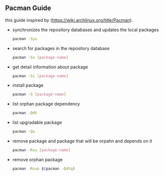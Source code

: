 ##  Pacman Guide
this guide inspired by (https://wiki.archlinux.org/title/Pacman).

* synchronizes the repository databases and updates the local packages

  ```bash
  pacman -Syu
  ```
  
* search for packages in the repository database
  
  ```bash
  pacman -Ss [package-name]
  ```

* get detail information about package 
  
  ```bash
  pacman -Si [package-name]
  ```

* install package 
  
  ```bash
  pacman -S [package-name]
  ```

* list orphan package dependency
  
  ```bash
  pacman -Qdt
  ```

* list upgradable package
  
  ```bash
  pacman -Qu
  ```

* remove package and package that will be orpahn and depends on it
  
  ```bash
  pacman -Rsu [package-name]
  ```

* remove orphan package 
  
  ```bash
  pacman -Rsun $(pacman -Qdtq)
  ```

